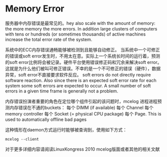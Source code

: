 # Memory Error
服务器中内存错误是最常见的。hey also scale with the amount of memory: the more memory the more errors. In addition large clusters of computers with tens or hundreds (or sometimes thousands) of active machines increase the total error rate of the system.

系统中的ECC内存错误通畅能够被检测到且能够自动修正。
当系统中一个可修正的错误或soft error发生时，不用太在意。实际上一个系统长时间的运行着，预测的soft error比例将会被记录。硬件平台使用错误修正码和冗余来解决soft error。这就是为什么他们被叫可修正错误。不幸的是一个不可修正的错误（硬件），数据异常，soft error不直接要求软件反应。 soft errors do not directly require software reaction. Also since there is an expected soft error rate for each system some soft errors are expected to occur. A small number of soft errors in a given time frame is generally not a problem.

内存错误扮演者重要的角色在定位哪个组件引起的该问题时，mcelog 进程进程预测内存错误在不通的buckets：
每个 DIMM (if available)
每个 Channel
每个 memory controller
每个 Socket (= physical CPU package)
每个 Page. This is used to automatically  offline bad pages

这种情形在daemon方式运行时能够被查询到，使用如下方式：
```
mcelog --client
```
对于更多详细内容请阅读LinuxKongress 2010 mcelog版面或者其他的相关文献

